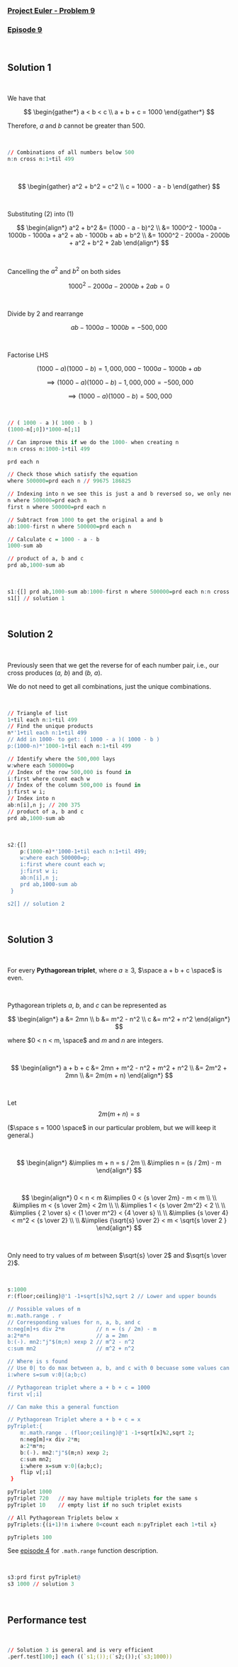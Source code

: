 ### [Project Euler - Problem 9](https://projecteuler.net/problem=9)
### [Episode 9](https://community.kx.com/t5/kdb-and-q/Q-For-Problems-Episode-9/td-p/13586)

<br />

## Solution 1

<br />

We have that 

$$
\begin{gather*}
    a < b < c \\
    a + b + c = 1000
\end{gather*}
$$

Therefore, <var>a</var> and <var>b</var> cannot be greater than $500$.

<br />

```q
// Combinations of all numbers below 500
n:n cross n:1+til 499
```

<br />

$$
\begin{gather}
    a^2 + b^2 = c^2 \\
    c = 1000 - a - b
\end{gather}
$$

<br />

Substituting (2) into (1)

$$
\begin{align*}
a^2 + b^2 &= (1000 - a - b)^2 \\ 
    &= 1000^2 - 1000a - 1000b - 1000a + a^2 + ab - 1000b + ab + b^2 \\
    &= 1000^2 - 2000a - 2000b + a^2 + b^2 + 2ab
\end{align*}
$$

<br />  
              
Cancelling the $a^2$ and $b^2$ on both sides

$$
1000^2 - 2000a - 2000b + 2ab = 0
$$

<br />  

Divide by $2$ and rearrange

$$
ab - 1000a - 1000b = -500,000
$$

<br />  

Factorise LHS

$$
( 1000 - a )( 1000 - b ) = 1,000,000 - 1000a - 1000b + ab
$$

$$
\implies ( 1000 - a )( 1000 - b ) - 1,000,000 = -500,000
$$

$$
\implies ( 1000 - a )( 1000 - b ) = 500,000
$$

<br /> 

```q
// ( 1000 - a )( 1000 - b ) 
(1000-n[;0])*1000-n[;1]

// Can improve this if we do the 1000- when creating n
n:n cross n:1000-1+til 499

prd each n

// Check those which satisfy the equation
where 500000=prd each n // 99675 186825

// Indexing into n we see this is just a and b reversed so, we only need to take one of these
n where 500000=prd each n
first n where 500000=prd each n

// Subtract from 1000 to get the original a and b
ab:1000-first n where 500000=prd each n

// Calculate c = 1000 - a - b
1000-sum ab

// product of a, b and c
prd ab,1000-sum ab
```

<br /> 

```q
s1:{[] prd ab,1000-sum ab:1000-first n where 500000=prd each n:n cross n:1000-1+til 499}
s1[] // solution 1
```

<br /> 

## Solution 2

<br /> 

Previously seen that we get the reverse for of each number pair, i.e., our cross produces (<var>a, b</var>) and (<var>b, a</var>).

We do not need to get all combinations, just the unique combinations.

<br /> 

```q
// Triangle of list
1+til each n:1+til 499
// Find the unique products
n*'1+til each n:1+til 499
// Add in 1000- to get: ( 1000 - a )( 1000 - b )
p:(1000-n)*'1000-1+til each n:1+til 499

// Identify where the 500,000 lays
w:where each 500000=p
// Index of the row 500,000 is found in
i:first where count each w
// Index of the column 500,000 is found in
j:first w i;
// Index into n
ab:n[i],n j; // 200 375
// product of a, b and c
prd ab,1000-sum ab
```

<br /> 

```q
s2:{[]
    p:(1000-n)*'1000-1+til each n:1+til 499;
    w:where each 500000=p;
    i:first where count each w;
    j:first w i;
    ab:n[i],n j;
    prd ab,1000-sum ab
 }

s2[] // solution 2
```

<br /> 

## Solution 3

<br /> 

For every **Pythagorean triplet**, where $a \ge 3$, $\space a + b + c \space$ is even.

<br /> 

Pythagorean triplets <var>a</var>, <var>b</var>, and <var>c</var> can be represented as

$$
\begin{align*}
    a &= 2mn \\
    b &= m^2 - n^2 \\
    c &= m^2 + n^2
\end{align*}
$$

where $0 < n < m, \space$ and <var>m</var> and <var>n</var> are integers.

<br />

$$
\begin{align*}
    a + b + c &= 2mn + m^2 - n^2 + m^2 + n^2 \\
    &= 2m^2 + 2mn \\
    &= 2m(m + n)
\end{align*}
$$

<br />

Let 
$$
2m( m + n ) = s 
$$

($\space s = 1000 \space$ in our particular problem, but we will keep it general.)

<br />

$$
\begin{align*}
    &\implies  m + n = s / 2m \\ 
    &\implies n = (s / 2m) - m
\end{align*}
$$

<br />

$$
\begin{align*}
    0 < n < m  &\implies  0 < {s \over 2m} - m < m \\ \\
           &\implies m < {s \over 2m} < 2m \\ \\
           &\implies 1 < {s \over 2m^2} < 2 \\ \\
           &\implies { 2 \over s} < {1 \over m^2} < {4 \over s} \\ \\
           &\implies {s \over 4} < m^2 < {s \over 2} \\ \\
           &\implies  {\sqrt{s} \over 2} < m < \sqrt{s \over 2 }
\end{align*}
$$

<br />

Only need to try values of <var>m</var> between $\sqrt{s} \over 2$ and $\sqrt{s \over 2}$.

<br />

```q
s:1000
r:(floor;ceiling)@'1 -1+sqrt[s]%2,sqrt 2 // Lower and upper bounds

// Possible values of m
m:.math.range . r
// Corresponding values for n, a, b, and c
n:neg[m]+s div 2*m          // n = (s / 2m) - m
a:2*m*n                     // a = 2mn
b:(-). mn2:"j"$(m;n) xexp 2 // m^2 - n^2
c:sum mn2                   // m^2 + n^2

// Where is s found
// Use 0| to do max between a, b, and c with 0 becuase some values can be negative
i:where s=sum v:0|(a;b;c)

// Pythagorean triplet where a + b + c = 1000
first v[;i]

// Can make this a general function 

// Pythagorean Triplet where a + b + c = x
pyTriplet:{
    m:.math.range . (floor;ceiling)@'1 -1+sqrt[x]%2,sqrt 2;
    n:neg[m]+x div 2*m;       
    a:2*m*n;                   
    b:(-). mn2:"j"$(m;n) xexp 2; 
    c:sum mn2; 
    i:where x=sum v:0|(a;b;c);
    flip v[;i]
 }

pyTriplet 1000
pyTriplet 720   // may have multiple triplets for the same s
pyTriplet 10    // empty list if no such triplet exists

// All Pythagorean Triplets below x 
pyTriplets:{(i+1)!n i:where 0<count each n:pyTriplet each 1+til x}

pyTriplets 100
```

See [episode 4](ep4.md) for `.math.range` function description.

<br />

```q
s3:prd first pyTriplet@ 
s3 1000 // solution 3
```

<br />

## Performance test

<br />

```q
// Solution 3 is general and is very efficient
.perf.test[100;] each ((`s1;());(`s2;());(`s3;1000))
```
